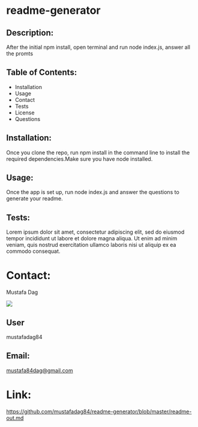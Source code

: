 # readme-generator

## Description:

After the initial npm install, open terminal and run node index.js, answer all the promts

## Table of Contents:

- Installation
- Usage
- Contact
- Tests
- License
- Questions
## Installation:

Once you clone the repo, run npm install in the command line to install the required dependencies.Make sure you have node installed.

## Usage:

Once the app is set up, run node index.js and answer the questions to generate your readme.

## Tests:

Lorem ipsum dolor sit amet, consectetur adipiscing elit, sed do eiusmod tempor incididunt ut labore et dolore magna aliqua. Ut enim ad minim veniam, quis nostrud exercitation ullamco laboris nisi ut aliquip ex ea commodo consequat.

# Contact:

Mustafa Dag


![](https://tilomitra.com/wp-content/uploads/2014/08/avatar-cartoon.png)
## User

mustafadag84
## Email:

mustafa84dag@gmail.com

# Link:

https://github.com/mustafadag84/readme-generator/blob/master/readme-out.md

